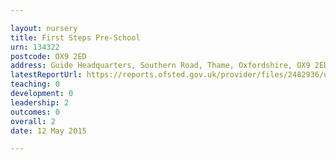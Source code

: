 ```yaml
---

layout: nursery
title: First Steps Pre-School
urn: 134322
postcode: OX9 2ED
address: Guide Headquarters, Southern Road, Thame, Oxfordshire, OX9 2ED
latestReportUrl: https://reports.ofsted.gov.uk/provider/files/2482936/urn/134322.pdf
teaching: 0
development: 0
leadership: 2
outcomes: 0
overall: 2
date: 12 May 2015

---
```

